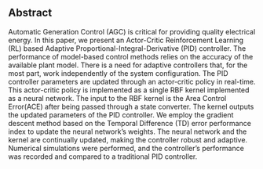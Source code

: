 
## Abstract

Automatic Generation Control (AGC) is critical for providing quality electrical energy. In this paper, we present an Actor-Critic Reinforcement Learning (RL) based Adaptive Proportional-Integral-Derivative (PID) controller. The performance of model-based control methods relies on the accuracy of the available plant model. There is a need for adaptive controllers that, for the most part, work independently of the system configuration. The PID controller parameters are updated through an actor-critic policy in real-time. This actor-critic policy is implemented as a single RBF kernel implemented as a neural network. The input to the RBF kernel is the Area Control Error(ACE) after being passed through a state converter. The kernel outputs the updated parameters of the PID controller. We employ the gradient descent method based on the Temporal Difference (TD) error performance index to update the neural network’s weights. The neural network and the kernel are continually updated, making the controller robust and adaptive. Numerical simulations were performed, and the controller’s performance was recorded and compared to a traditional PID controller.
